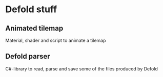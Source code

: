 # Defold stuff

## Animated tilemap
Material, shader and script to animate a tilemap

## Defold parser
C#-library to read, parse and save some of the files produced by Defold
